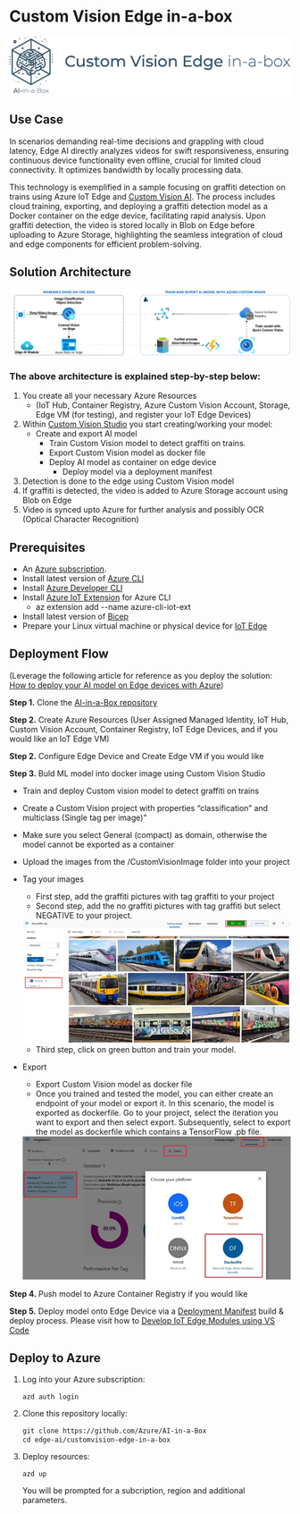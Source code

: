 # Custom Vision Edge in-a-box
![Banner](./readme_assets/banner-customvision-edge-in-a-box.png)

## Use Case
In scenarios demanding real-time decisions and grappling with cloud latency, Edge AI directly analyzes videos for swift responsiveness, ensuring continuous device functionality even offline, crucial for limited cloud connectivity. It optimizes bandwidth by locally processing data.

This technology is exemplified in a sample focusing on graffiti detection on trains using Azure IoT Edge and [Custom Vision AI](https://learn.microsoft.com/en-us/azure/ai-services/custom-vision-service/overview). The process includes cloud training, exporting, and deploying a graffiti detection model as a Docker container on the edge device, facilitating rapid analysis. Upon graffiti detection, the video is stored locally in Blob on Edge before uploading to Azure Storage, highlighting the seamless integration of cloud and edge components for efficient problem-solving.

## Solution Architecture
<img src="./readme_assets/edgeai-customvision-architecture.png" />

### The above architecture is explained step-by-step below:
1. You create all your necessary Azure Resources
    * (IoT Hub, Container Registry, Azure Custom Vision Account, Storage, Edge VM (for testing), and register your IoT Edge Devices)
1. Within [Custom Vision Studio](https://www.customvision.ai/) you start creating/working your model:
    * Create and export AI model
        * Train Custom Vision model to detect graffiti on trains.
        * Export Custom Vision model as docker file
        * Deploy AI model as container on edge device
            * Deploy model via a deployment manifest
2. Detection is done to the edge using Custom Vision model
3. If graffiti is detected, the video is added to Azure Storage account using Blob on Edge
4. Video is synced upto Azure for further analysis and possibly OCR (Optical Character Recognition)


## Prerequisites
* An [Azure subscription](https://azure.microsoft.com/en-us/free/).
* Install latest version of [Azure CLI](https://docs.microsoft.com/en-us/cli/azure/install-azure-cli-windows?view=azure-cli-latest)
* Install [Azure Developer CLI](https://learn.microsoft.com/en-us/azure/developer/azure-developer-cli/install-azd)
* Install [Azure IoT Extension](https://github.com/Azure/azure-iot-cli-extension) for Azure CLI
    * az extension add --name azure-cli-iot-ext
* Install latest version of [Bicep](https://docs.microsoft.com/en-us/azure/azure-resource-manager/bicep/install)
* Prepare your Linux virtual machine or physical device for [IoT Edge](https://learn.microsoft.com/en-us/azure/iot-edge/how-to-provision-single-device-linux-symmetric)

## Deployment Flow 
(Leverage the following article for reference as you deploy the solution: [How to deploy your AI model on Edge devices with Azure](https://towardsdatascience.com/how-to-deploy-your-ai-model-on-edge-devices-8c38a9519c58))

**Step 1.** Clone the [AI-in-a-Box repository](https://github.com/Azure/AI-in-a-Box)

**Step 2.** Create Azure Resources (User Assigned Managed Identity, IoT Hub, Custom Vision Account, Container Registry, IoT Edge Devices, and if you would like an IoT Edge VM)

**Step 2.** Configure Edge Device and Create Edge VM if you would like

**Step 3.** Buld ML model into docker image using Custom Vision Studio
* Train and deploy Custom vision model to detect graffiti on trains
* Create a Custom Vision project with properties “classification” and multiclass (Single tag per image)”
* Make sure you select General (compact) as domain, otherwise the model cannot be exported as a container
* Upload the images from the /CustomVisionImage folder into your project
* Tag your images
    * First step, add the graffiti pictures with tag graffiti to your project
    * Second step, add the no graffiti pictures with tag graffiti but select NEGATIVE to your project.
    <img src="./readme_assets/cvtags.png" />

    * Third step, click on green button and train your model.
* Export 
    * Export Custom Vision model as docker file
    * Once you trained and tested the model, you can either create an endpoint of your model or export it. In this scenario, the model is exported as dockerfile. Go to your project, select the iteration you want to export and then select export. Subsequently, select to export the model as dockerfile which contains a TensorFlow .pb file.
    <img src="./readme_assets/exportmodel.png" />

**Step 4.** Push model to Azure Container Registry if you would like

**Step 5.** Deploy model onto Edge Device via a [Deployment Manifest](https://learn.microsoft.com/en-us/azure/iot-edge/module-composition) build & deploy process. Please visit how to [Develop IoT Edge Modules using VS Code](https://learn.microsoft.com/en-us/azure/iot-edge/tutorial-develop-for-linux?view=iotedge-1.4&tabs=csharp&pivots=iotedge-dev-cli)

## Deploy to Azure

1. Log into your Azure subscription: 
    ```
    azd auth login
    ```

1. Clone this repository locally: 

    ```
    git clone https://github.com/Azure/AI-in-a-Box
    cd edge-ai/customvision-edge-in-a-box
    ```

2. Deploy resources:
    ```
    azd up
    ```

    You will be prompted for a subcription, region and additional parameters.


